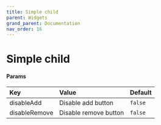 ```yaml
---
title: Simple child
parent: Widgets
grand_parent: Documentation
nav_order: 16
---
```


# Simple child




#### Params

| Key          | Value             | Default           |
|:-------------|:------------------|:------------------|
| disableAdd      | Disable add button | `false`  |
| disableRemove      | Disable remove button | `false`  |